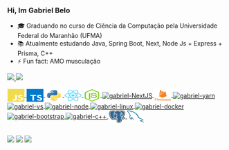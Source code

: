 ### Hi, Im Gabriel Belo
- 🎓 Graduando no curso de Ciência da Computação pela Universidade Federal do Maranhão (UFMA)
- 📚 Atualmente estudando Java, Spring Boot, Next, Node Js + Express + Prisma, C++ 
- ⚡ Fun fact: AMO musculação


<div>
  <a href="https://github.com/GabrielBeloDev">
  <div>
    <a href="https://github.com/GabrielBeloDev">
    <img height="180em" src="https://github-readme-stats.vercel.app/api?username=GabrielBeloDev&show_icons=true&theme=algolia&include_all_commits=true&count_private=true"/>
     <img height="180em" src="https://github-readme-stats.vercel.app/api/top-langs/?username=GabrielBeloDev&layout=compact&langs_count=7&theme=algolia"/>
   
  </div>
</div>
<div style="display: inline_block"><br>
    
  <img align="center" alt="gabriel-Js" height="30" width="40" src="https://raw.githubusercontent.com/devicons/devicon/master/icons/javascript/javascript-plain.svg">
  <img align="center" alt="gabriel-TS" height="30" width="40" src="https://raw.githubusercontent.com/devicons/devicon/master/icons/typescript/typescript-plain.svg">
  <img align="center" alt="gabriel-Python" height="30" width="40" src="https://raw.githubusercontent.com/devicons/devicon/master/icons/python/python-original.svg">
  <img align="center" alt="gabriel-React_Native" height="30" width="40" src="https://github.com/devicons/devicon/blob/master/icons/react/react-original.svg">
  <img align="center" alt="gabriel-Node" height="30" width="40" src="https://raw.githubusercontent.com/devicons/devicon/master/icons/nodejs/nodejs-original.svg">
  <img align="center" alt="gabriel-NextJS" height="30" width="40" src="https://cdn.jsdelivr.net/gh/devicons/devicon/icons/nextjs/nextjs-line.svg">
  <img align="center" alt="gabriel-Firebase" height="30" width="40" src="https://github.com/devicons/devicon/blob/master/icons/firebase/firebase-plain-wordmark.svg">
  <img align="center" alt="gabriel-yarn" height="30" width="40" src="https://cdn.jsdelivr.net/gh/devicons/devicon/icons/yarn/yarn-original.svg" >
  <img align="center" alt="gabriel-vs" height="30" width="40" src="https://cdn.jsdelivr.net/gh/devicons/devicon/icons/vscode/vscode-original.svg" >
  <img align="center" alt="gabriel-node" height="30" width="40" src="https://cdn.jsdelivr.net/gh/devicons/devicon/icons/nodejs/nodejs-original-wordmark.svg" >
  <img align="center" alt="gabriel-linux" height="30" width="40" src="https://cdn.jsdelivr.net/gh/devicons/devicon/icons/linux/linux-original.svg" >
  <img align="center" alt="gabriel-docker" height="30" width="40" src="https://cdn.jsdelivr.net/gh/devicons/devicon/icons/docker/docker-original.svg">
  <img align="center" alt="gabriel-bootstrap" height="30" width="40" src="https://cdn.jsdelivr.net/gh/devicons/devicon/icons/bootstrap/bootstrap-original.svg">
  <img align="center" alt="gabriel-c++" height="30" width="40" src="https://cdn.jsdelivr.net/gh/devicons/devicon/icons/cplusplus/cplusplus-original.svg">
  <img align="center" alt="gabriel-Postgres" height="30" width="40" src="https://github.com/devicons/devicon/blob/master/icons/postgresql/postgresql-original.svg">
  <img align="center" alt="gabriel-MySQL" height="30" width="40" src="https://github.com/devicons/devicon/blob/master/icons/mysql/mysql-original.svg">
  
</div>
 
  ##
 
<div> 
    <a href="https://www.instagram.com/belo__gabriel/" target="_blank"><img src="https://img.shields.io/badge/-Instagram-%23E4405F?style=for-the-badge&logo=instagram&logoColor=white" target="_blank"></a>
    <a href = "mailto:gabrielbelodev@outlook.com"><img src="https://img.shields.io/badge/Gmail-D14836?style=for-the-badge&logo=gmail&logoColor=white" target="_blank"></a>
    <a href="https://www.linkedin.com/in/gabriel-belo-0399b0290/" target="_blank"><img src="https://img.shields.io/badge/-LinkedIn-%230077B5?style=for-the-badge&logo=linkedin&logoColor=white" target="_blank"></a> 
 </div>

   
